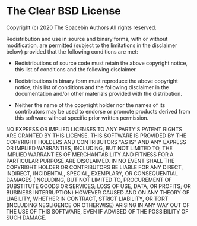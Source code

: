 # The Clear BSD License

Copyright (c) 2020 The Spacebin Authors
All rights reserved.

Redistribution and use in source and binary forms, with or without
modification, are permitted (subject to the limitations in the disclaimer
below) provided that the following conditions are met:

  * Redistributions of source code must retain the above copyright notice,
     this list of conditions and the following disclaimer.

  * Redistributions in binary form must reproduce the above copyright
     notice, this list of conditions and the following disclaimer in the
     documentation and/or other materials provided with the distribution.

  * Neither the name of the copyright holder nor the names of its
     contributors may be used to endorse or promote products derived from this
     software without specific prior written permission.

NO EXPRESS OR IMPLIED LICENSES TO ANY PARTY'S PATENT RIGHTS ARE GRANTED BY
THIS LICENSE. THIS SOFTWARE IS PROVIDED BY THE COPYRIGHT HOLDERS AND
CONTRIBUTORS "AS IS" AND ANY EXPRESS OR IMPLIED WARRANTIES, INCLUDING, BUT NOT
LIMITED TO, THE IMPLIED WARRANTIES OF MERCHANTABILITY AND FITNESS FOR A
PARTICULAR PURPOSE ARE DISCLAIMED. IN NO EVENT SHALL THE COPYRIGHT HOLDER OR
CONTRIBUTORS BE LIABLE FOR ANY DIRECT, INDIRECT, INCIDENTAL, SPECIAL,
EXEMPLARY, OR CONSEQUENTIAL DAMAGES (INCLUDING, BUT NOT LIMITED TO,
PROCUREMENT OF SUBSTITUTE GOODS OR SERVICES; LOSS OF USE, DATA, OR PROFITS; OR
BUSINESS INTERRUPTION) HOWEVER CAUSED AND ON ANY THEORY OF LIABILITY, WHETHER
IN CONTRACT, STRICT LIABILITY, OR TORT (INCLUDING NEGLIGENCE OR OTHERWISE)
ARISING IN ANY WAY OUT OF THE USE OF THIS SOFTWARE, EVEN IF ADVISED OF THE
POSSIBILITY OF SUCH DAMAGE.
